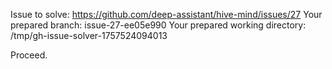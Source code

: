 Issue to solve: https://github.com/deep-assistant/hive-mind/issues/27
Your prepared branch: issue-27-ee05e990
Your prepared working directory: /tmp/gh-issue-solver-1757524094013

Proceed.